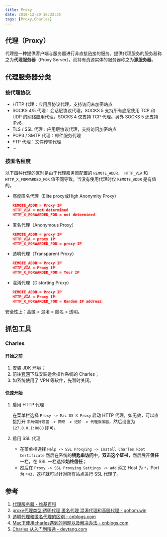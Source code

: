 ```yaml
---
title: Proxy
date: 2018-12-20 16:33:35
tags: [Proxy,Charles]
---
```


## 代理（Proxy）

代理是一种提供客户端与服务器进行非直接链接的服务。提供代理服务的服务器称之为**代理服务器**（Proxy Server）。而持有资源实体的服务器称之为**源服务器**。

## 代理服务器分类

### 按代理协议

- HTTP 代理：应用层协议代理，支持访问未加密站点
- SOCKS 4/5 代理：会话层协议代理，SOCKS 5 支持所有底层使用 TCP 和 UDP 的网络应用代理，SOCKS 4 仅支持 TCP 代理。另外 SOCKS 5 还支持 IPv6。
- TLS / SSL 代理：应用层协议代理，支持访问加密站点
-  POP3 / SMTP 代理：邮件服务代理
- FTP 代理：文件传输代理
- ...

### 按匿名程度

以下四种代理的区别是由于代理服务器配置的 `REMOTE_ADDR`、` HTTP_VIA` 和 `HTTP_X_FORWARDED_FOR` 值不同导致。当没有使用代理时仅  `REMOTE_ADDR` 是有值的。

- 高度匿名代理（Elite proxy或High Anonymity Proxy）

  ```json
  REMOTE_ADDR = Proxy IP
  HTTP_VIA = not determined
  HTTP_X_FORWARDED_FOR = not determined
  ```

- 匿名代理（Anonymous Proxy）

  ```json
  REMOTE_ADDR = proxy IP
  HTTP_VIA = proxy IP
  HTTP_X_FORWARDED_FOR = proxy IP
  ```

- 透明代理（Transparent Proxy）

  ```json
  REMOTE_ADDR = Proxy IP
  HTTP_VIA = Proxy IP
  HTTP_X_FORWARDED_FOR = Your IP
  ```

- 混淆代理（Distorting Proxy）

  ```json
  REMOTE_ADDR = Proxy IP
  HTTP_VIA = Proxy IP
  HTTP_X_FORWARDED_FOR = Random IP address
  ```

安全性上：高匿 > 混淆 > 匿名 > 透明。

## 抓包工具

### Charles

#### 开始之前

1. 安装 JDK 环境；
2. 前往[官网](https://www.charlesproxy.com/download/)下载安装适合操作系统的 Charles；
3. 如系统使用了 VPN 等软件，先暂时关闭。

#### 快速开始

1. 启用 HTTP 代理

   在菜单栏选择 `Proxy -> Mac OS X Proxy` 启动 HTTP 代理，如无效，可以直接打开 `系统偏好设置 -> 网络 -> 进阶 -> 代理服务器`，然后设置为 `127.0.0.1:8888` 即可。

2. 启用 SSL 代理

   - 在菜单栏选择 `Help -> SSL Proxying -> Install Charles Root Certificate` 然后在系统的**钥匙串访问**中，**双击这个证书**，然后展开**信任**一栏，在 SSL 一栏选择**始终信任**；
   - 然后在 `Proxy -> SSL Proxying Settings -> add` 添加 Host 为 `*`，Port 为 `443`，这样就可以针对所有站点进行 SSL 代理了。 

## 参考

1. [代理服务器 - 维基百科](https://zh.wikipedia.org/wiki/%E4%BB%A3%E7%90%86%E6%9C%8D%E5%8A%A1%E5%99%A8)
2. [proxy代理类型:透明代理 匿名代理 混淆代理和高匿代理 - gohom.win](http://gohom.win/2016/01/20/proxy-type/)
3. [透明代理和匿名代理的区别 - cnblogs.com](https://www.cnblogs.com/sanler/p/7250660.html)
4. [Mac下使用charles遇到的问题以及解决办法 - cnblogs.com](https://www.cnblogs.com/season-huang/p/6269841.html)
5. [Charles 从入门到精通 - devtang.com](https://blog.devtang.com/2015/11/14/charles-introduction/)